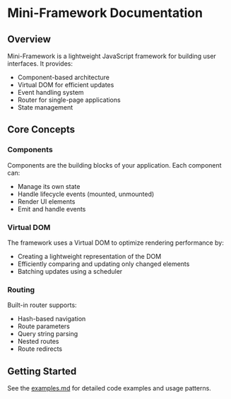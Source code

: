 # Mini-Framework Documentation

## Overview

Mini-Framework is a lightweight JavaScript framework for building user interfaces. It provides:

- Component-based architecture
- Virtual DOM for efficient updates
- Event handling system
- Router for single-page applications
- State management

## Core Concepts

### Components

Components are the building blocks of your application. Each component can:
- Manage its own state
- Handle lifecycle events (mounted, unmounted)
- Render UI elements
- Emit and handle events

### Virtual DOM

The framework uses a Virtual DOM to optimize rendering performance by:
- Creating a lightweight representation of the DOM
- Efficiently comparing and updating only changed elements
- Batching updates using a scheduler

### Routing

Built-in router supports:
- Hash-based navigation
- Route parameters
- Query string parsing
- Nested routes
- Route redirects

## Getting Started

See the [examples.md](./docs/examples.md) for detailed code examples and usage patterns.